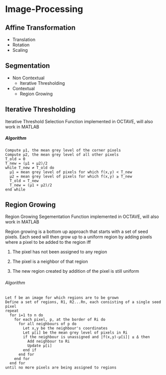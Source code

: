 # Image-Processing

## Affine Transformation
- Translation
- Rotation
- Scaling

## Segmentation
- Non Contextual
  - Iterative Thresholding
- Contextual
  - Region Growing
  
## Iterative Thresholding

Iterative Threshold Selection Function implemented in OCTAVE, will also work in MATLAB

##### Algorithm
````
Compute μ1, the mean grey level of the corner pixels
Compute μ2, the mean grey level of all other pixels
T_old = 0
T_new = (μ1 + μ2)/2
while T_new ≠ T_old do
  μ1 = mean grey level of pixels for which f(x,y) < T_new
  μ2 = mean grey level of pixels for which f(x,y) ≥ T_new
  T_old = T_new
  T_new = (μ1 + μ2)/2
end while
````

## Region Growing

Region Growing Segementation Function implemented in OCTAVE, will also work in MATLAB


Region growing is a bottom up approach that starts with a set of seed pixels. Each seed will then grow up to a uniform region by adding pixels where a pixel to be added to the region iff

1. The pixel has not been assigned to any region

2. The pixel is a neighbor of that region

3. The new region created by addition of the pixel is still uniform

###### Algorithm
````
Let f be an image for which regions are to be grown  
Define a set of regions, R1, R2...Rn, each consisting of a single seed pixel  
repeat
  for i=1 to n do
    for each pixel, p, at the border of Ri do
      for all neighbours of p do
        Let x,y be the neighbour's coordinates
        Let μ[i] be the mean grey level of pixels in Ri
        if the neighbour is unassigned and |f(x,y)-μ[i]| ≤ Δ then
          Add neighbour to Ri
          Update μ[i]
        end if  
      end for  
    end for  
  end for  
until no more pixels are being assigned to regions  
````
